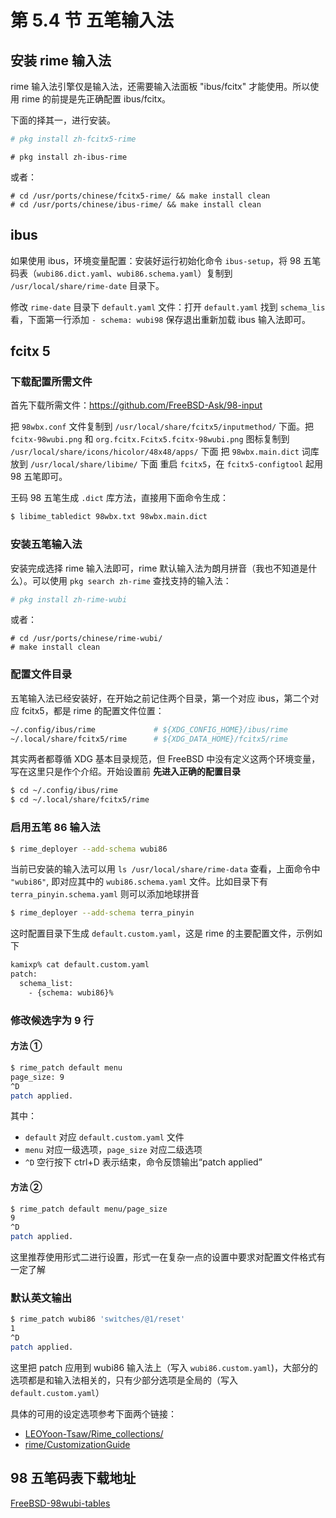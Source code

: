 # 第 5.4 节 五笔输入法

## 安装 rime 输入法

rime 输入法引擎仅是输入法，还需要输入法面板 "ibus/fcitx" 才能使用。所以使用 rime 的前提是先正确配置 ibus/fcitx。

下面的择其一，进行安装。

```sh
# pkg install zh-fcitx5-rime
```

```
# pkg install zh-ibus-rime
```

或者：

```
# cd /usr/ports/chinese/fcitx5-rime/ && make install clean
# cd /usr/ports/chinese/ibus-rime/ && make install clean
```

## ibus


如果使用 ibus，环境变量配置：安装好运行初始化命令 `ibus-setup`，将 98 五笔码表（`wubi86.dict.yaml`、`wubi86.schema.yaml`）复制到 `/usr/local/share/rime-date` 目录下。

修改 `rime-date` 目录下 `default.yaml` 文件：打开 `default.yaml` 找到 `schema_lis` 看，下面第一行添加 `- schema: wubi98` 保存退出重新加载 ibus 输入法即可。


## fcitx 5

### 下载配置所需文件

首先下载所需文件：<https://github.com/FreeBSD-Ask/98-input>

把 `98wbx.conf` 文件复制到 `/usr/local/share/fcitx5/inputmethod/` 下面。把 `fcitx-98wubi.png` 和 `org.fcitx.Fcitx5.fcitx-98wubi.png` 图标复制到 `/usr/local/share/icons/hicolor/48x48/apps/` 下面 把 `98wbx.main.dict` 词库放到 `/usr/local/share/libime/` 下面 重启 `fcitx5`，在 `fcitx5-configtool` 起用 98 五笔即可。

王码 98 五笔生成 `.dict` 库方法，直接用下面命令生成：

```sh
$ libime_tabledict 98wbx.txt 98wbx.main.dict
```

### 安装五笔输入法

安装完成选择 rime 输入法即可，rime 默认输入法为朗月拼音（我也不知道是什么）。可以使用 `pkg search zh-rime` 查找支持的输入法：

```sh
# pkg install zh-rime-wubi
```

或者：

```
# cd /usr/ports/chinese/rime-wubi/
# make install clean
```


### 配置文件目录

五笔输入法已经安装好，在开始之前记住两个目录，第一个对应 ibus，第二个对应 fcitx5，都是 rime 的配置文件位置：

```sh
~/.config/ibus/rime             # ${XDG_CONFIG_HOME}/ibus/rime
~/.local/share/fcitx5/rime      # ${XDG_DATA_HOME}/fcitx5/rime
```

其实两者都尊循 XDG 基本目录规范，但 FreeBSD 中没有定义这两个环境变量，写在这里只是作个介绍。开始设置前 **先进入正确的配置目录**

```sh
$ cd ~/.config/ibus/rime
$ cd ~/.local/share/fcitx5/rime
```

### 启用五笔 86 输入法

```sh
$ rime_deployer --add-schema wubi86
```

当前已安装的输入法可以用 `ls /usr/local/share/rime-data` 查看，上面命令中 `"wubi86"`, 即对应其中的 `wubi86.schema.yaml` 文件。比如目录下有 `terra_pinyin.schema.yaml` 则可以添加地球拼音

```sh
$ rime_deployer --add-schema terra_pinyin
```

这时配置目录下生成 `default.custom.yaml`，这是 rime 的主要配置文件，示例如下

```sh
kamixp% cat default.custom.yaml
patch:
  schema_list:
    - {schema: wubi86}%
```

### 修改候选字为 9 行

#### 方法 ①

```sh
$ rime_patch default menu
page_size: 9
^D
patch applied.
```

其中：

- `default` 对应 `default.custom.yaml` 文件
- `menu` 对应一级选项，`page_size` 对应二级选项
- `^D` 空行按下 ctrl+D 表示结束，命令反馈输出“patch applied”

#### 方法 ②

```sh
$ rime_patch default menu/page_size
9
^D
patch applied.
```

这里推荐使用形式二进行设置，形式一在复杂一点的设置中要求对配置文件格式有一定了解

### 默认英文输出

```sh
$ rime_patch wubi86 'switches/@1/reset'
1
^D
patch applied.
```

这里把 patch 应用到 wubi86 输入法上（写入 `wubi86.custom.yaml`)，大部分的选项都是和输入法相关的，只有少部分选项是全局的（写入 `default.custom.yaml`）

具体的可用的设定选项参考下面两个链接：

- [LEOYoon-Tsaw/Rime_collections/](https://github.com/LEOYoon-Tsaw/Rime_collections/blob/master/Rime_description.md)
- [rime/CustomizationGuide](https://github.com/rime/home/wiki/CustomizationGuide)

## 98 五笔码表下载地址

[FreeBSD-98wubi-tables](https://github.com/FreeBSD-Ask/98-input/tree/main/free-bsd-98wubi-tables-master)

